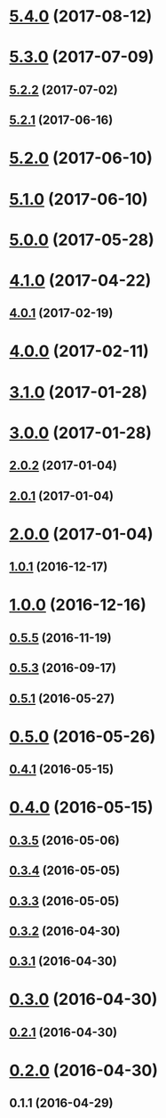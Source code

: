 <a name="5.4.0"></a>
# [5.4.0](https://github.com/cybersettler/websemble/compare/5.3.0...v5.4.0) (2017-08-12)



<a name="5.3.0"></a>
# [5.3.0](https://github.com/cybersettler/websemble/compare/5.2.2...5.3.0) (2017-07-09)



<a name="5.2.2"></a>
## [5.2.2](https://github.com/cybersettler/websemble/compare/5.2.1...5.2.2) (2017-07-02)



<a name="5.2.1"></a>
## [5.2.1](https://github.com/cybersettler/websemble/compare/5.2.0...5.2.1) (2017-06-16)



<a name="5.2.0"></a>
# [5.2.0](https://github.com/cybersettler/websemble/compare/5.1.0...5.2.0) (2017-06-10)



<a name="5.1.0"></a>
# [5.1.0](https://github.com/cybersettler/websemble/compare/5.0.0...5.1.0) (2017-06-10)



<a name="5.0.0"></a>
# [5.0.0](https://github.com/cybersettler/websemble/compare/4.1.0...5.0.0) (2017-05-28)



<a name="4.1.0"></a>
# [4.1.0](https://github.com/cybersettler/websemble/compare/4.0.1...4.1.0) (2017-04-22)



<a name="4.0.1"></a>
## [4.0.1](https://github.com/cybersettler/websemble/compare/4.0.0...4.0.1) (2017-02-19)



<a name="4.0.0"></a>
# [4.0.0](https://github.com/cybersettler/websemble/compare/3.1.0...4.0.0) (2017-02-11)



<a name="3.1.0"></a>
# [3.1.0](https://github.com/cybersettler/websemble/compare/3.0.0...3.1.0) (2017-01-28)



<a name="3.0.0"></a>
# [3.0.0](https://github.com/cybersettler/websemble/compare/2.0.2...3.0.0) (2017-01-28)



<a name="2.0.2"></a>
## [2.0.2](https://github.com/cybersettler/websemble/compare/2.0.1...2.0.2) (2017-01-04)



<a name="2.0.1"></a>
## [2.0.1](https://github.com/cybersettler/websemble/compare/2.0.0...2.0.1) (2017-01-04)



<a name="2.0.0"></a>
# [2.0.0](https://github.com/cybersettler/websemble/compare/1.0.1...2.0.0) (2017-01-04)



<a name="1.0.1"></a>
## [1.0.1](https://github.com/cybersettler/websemble/compare/v1.0.0...1.0.1) (2016-12-17)



<a name="1.0.0"></a>
# [1.0.0](https://github.com/cybersettler/websemble/compare/0.5.5...v1.0.0) (2016-12-16)



<a name="0.5.5"></a>
## [0.5.5](https://github.com/cybersettler/websemble/compare/0.5.3...0.5.5) (2016-11-19)



<a name="0.5.3"></a>
## [0.5.3](https://github.com/cybersettler/websemble/compare/0.5.1...0.5.3) (2016-09-17)



<a name="0.5.1"></a>
## [0.5.1](https://github.com/cybersettler/websemble/compare/0.5.0...0.5.1) (2016-05-27)



<a name="0.5.0"></a>
# [0.5.0](https://github.com/cybersettler/websemble/compare/v0.4.1...0.5.0) (2016-05-26)



<a name="0.4.1"></a>
## [0.4.1](https://github.com/cybersettler/websemble/compare/v0.4.0...v0.4.1) (2016-05-15)



<a name="0.4.0"></a>
# [0.4.0](https://github.com/cybersettler/websemble/compare/v0.3.5...v0.4.0) (2016-05-15)



<a name="0.3.5"></a>
## [0.3.5](https://github.com/cybersettler/websemble/compare/v0.3.4...v0.3.5) (2016-05-06)



<a name="0.3.4"></a>
## [0.3.4](https://github.com/cybersettler/websemble/compare/v0.3.3...v0.3.4) (2016-05-05)



<a name="0.3.3"></a>
## [0.3.3](https://github.com/cybersettler/websemble/compare/v0.3.2...v0.3.3) (2016-05-05)



<a name="0.3.2"></a>
## [0.3.2](https://github.com/cybersettler/websemble/compare/v0.3.1...v0.3.2) (2016-04-30)



<a name="0.3.1"></a>
## [0.3.1](https://github.com/cybersettler/websemble/compare/v0.3.0...v0.3.1) (2016-04-30)



<a name="0.3.0"></a>
# [0.3.0](https://github.com/cybersettler/websemble/compare/v0.2.1...v0.3.0) (2016-04-30)



<a name="0.2.1"></a>
## [0.2.1](https://github.com/cybersettler/websemble/compare/v0.2.0...v0.2.1) (2016-04-30)



<a name="0.2.0"></a>
# [0.2.0](https://github.com/cybersettler/websemble/compare/v0.1.1...v0.2.0) (2016-04-30)



<a name="0.1.1"></a>
## 0.1.1 (2016-04-29)



